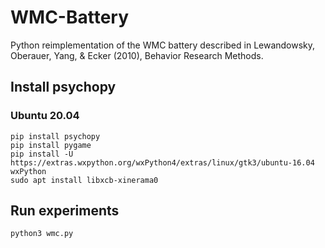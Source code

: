 # WMC-Battery

Python reimplementation of the WMC battery described in Lewandowsky, Oberauer, Yang, & Ecker (2010), Behavior Research Methods.

## Install psychopy

### Ubuntu 20.04

```
pip install psychopy
pip install pygame
pip install -U https://extras.wxpython.org/wxPython4/extras/linux/gtk3/ubuntu-16.04 wxPython
sudo apt install libxcb-xinerama0
```

## Run experiments

`python3 wmc.py`